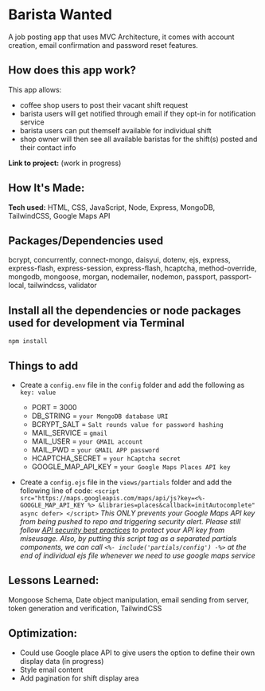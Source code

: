 # Barista Wanted #
A job posting app that uses MVC Architecture, it comes with account creation, email confirmation and password reset features.

## How does this app work?
This app allows:
- coffee shop users to post their vacant shift request 
- barista users will get notified through email if they opt-in for notification service
- barista users can put themself available for individual shift
- shop owner will then see all available baristas for the shift(s) posted and their contact info

**Link to project:** (work in progress)

## How It's Made:
**Tech used:** HTML, CSS, JavaScript, Node, Express, MongoDB, TailwindCSS, Google Maps API

## Packages/Dependencies used 
bcrypt, concurrently, connect-mongo, daisyui, dotenv, ejs, express, express-flash, express-session, express-flash, hcaptcha, method-override, mongodb, mongoose, morgan, nodemailer, nodemon, passport, passport-local, tailwindcss, validator

## Install all the dependencies or node packages used for development via Terminal
`npm install` 

## Things to add
- Create a `config.env` file in the `config` folder and add the following as `key: value` 
  - PORT = 3000 
  - DB_STRING = `your MongoDB database URI`
  - BCRYPT_SALT = `Salt rounds value for password hashing`
  - MAIL_SERVICE = `gmail`
  - MAIL_USER = `your GMAIL account`
  - MAIL_PWD = `your GMAIL APP password`
  - HCAPTCHA_SECRET = `your hCaptcha secret`
  - GOOGLE_MAP_API_KEY = `your Google Maps Places API key`

- Create a `config.ejs` file in the `views/partials` folder and add the following line of code:
  `<script
    src="https://maps.googleapis.com/maps/api/js?key=<%- GOOGLE_MAP_API_KEY %> &libraries=places&callback=initAutocomplete" async defer>
  </script>`
  *This ONLY prevents your Google Maps API key from being pushed to repo and triggering security alert. Please still follow [API security best practices](https://developers.google.com/maps/api-security-best-practices) to protect your API key from miseusage. Also, by putting this script tag as a separated partials components, we can call `<%- include('partials/config') -%>` at the end of individual ejs file whenever we need to use google maps service*

## Lessons Learned:
Mongoose Schema, Date object manipulation, email sending from server, token generation and verification, TailwindCSS

## Optimization:
- Could use Google place API to give users the option to define their own display data (in progress)
- Style email content
- Add pagination for shift display area